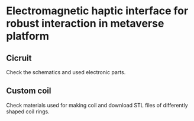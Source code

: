 # Electromagnetic haptic interface for robust interaction in metaverse platform

## Cicruit

Check the schematics and used electronic parts.

## Custom coil 

Check materials used for making coil and download STL files of differently shaped coil rings.